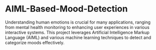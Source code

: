 # AIML-Based-Mood-Detection
Understanding human emotions is crucial for many applications, ranging from mental health monitoring to enhancing user experiences in various interactive systems. This project leverages Artificial Intelligence Markup Language (AIML) and various machine learning techniques to detect and categorize moods effectively. 
